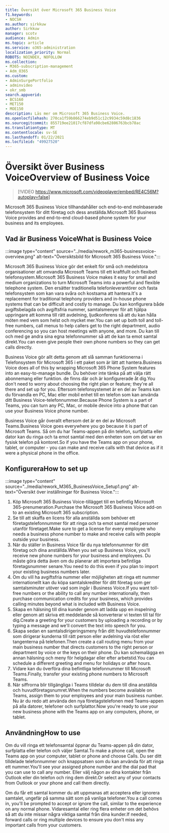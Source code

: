 ```yaml
---
title: Översikt över Microsoft 365 Business Voice
f1.keywords:
- NOCSH
ms.author: sirkkuw
author: Sirkkuw
manager: scotv
audience: Admin
ms.topic: article
ms.service: o365-administration
localization_priority: Normal
ROBOTS: NOINDEX, NOFOLLOW
ms.collection:
- M365-subscription-management
- Adm_O365
ms.custom:
- AdminSurgePortfolio
- adminvideo
- okr_smb
search.appverid:
- BCS160
- MET150
- MOE150
description: Läs mer om Microsoft 365 Business Voice.
ms.openlocfilehash: 270ca1f59b866274eb9d51c12c9934c59d8c1836
ms.sourcegitcommit: 855719ee21017cf87dfa98cbe62806763bcb78ac
ms.translationtype: MT
ms.contentlocale: sv-SE
ms.lasthandoff: 01/22/2021
ms.locfileid: "49927520"
---
```

# <a name="overview-of-business-voice"></a><span data-ttu-id="4e6f9-103">Översikt över Business Voice</span><span class="sxs-lookup"><span data-stu-id="4e6f9-103">Overview of Business Voice</span></span>

> [!VIDEO https://www.microsoft.com/videoplayer/embed/RE4C56M?autoplay=false]

<span data-ttu-id="4e6f9-104">Microsoft 365 Business Voice tillhandahåller och end-to-end molnbaserade telefonsystem för ditt företag och dess anställda.</span><span class="sxs-lookup"><span data-stu-id="4e6f9-104">Microsoft 365 Business Voice provides and end-to-end cloud-based phone system for your business and its employees.</span></span>

## <a name="what-is-business-voice"></a><span data-ttu-id="4e6f9-105">Vad är Business Voice</span><span class="sxs-lookup"><span data-stu-id="4e6f9-105">What is Business Voice</span></span>

:::image type="content" source="../media/rework_m365-businessvoice-overview.png" alt-text="Översiktsbild för Microsoft 365 Business Voice.":::

<span data-ttu-id="4e6f9-107">Microsoft 365 Business Voice gör det enkelt för små och medelstora organisationer att omvandla Microsoft Teams till ett kraftfullt och flexibelt telefonsystem.</span><span class="sxs-lookup"><span data-stu-id="4e6f9-107">Microsoft 365 Business Voice makes it easy for small and medium organizations to turn Microsoft Teams into a powerful and flexible telephone system.</span></span> <span data-ttu-id="4e6f9-108">Den ersätter traditionella telefonleverantörer och fasta telefonsystem som kan vara svåra och kostsama att hantera.</span><span class="sxs-lookup"><span data-stu-id="4e6f9-108">It's a replacement for traditional telephony providers and in-house phone systems that can be difficult and costly to manage.</span></span> <span data-ttu-id="4e6f9-109">Du kan konfigurera både avgiftsbelagda och avgiftsfria nummer, samtalsmenyer för att hjälpa uppringare att komma till rätt avdelning, ljudkonferens så att du kan hålla möten med vem som helst och mycket mer.</span><span class="sxs-lookup"><span data-stu-id="4e6f9-109">You can set up both toll and toll-free numbers, call menus to help callers get to the right department, audio conferencing so you can host meetings with anyone, and more.</span></span> <span data-ttu-id="4e6f9-110">Du kan till och med ge andra sina egna telefonnummer så att de kan ta emot samtal direkt.</span><span class="sxs-lookup"><span data-stu-id="4e6f9-110">You can even give people their own phone numbers so they can get calls directly.</span></span>

<span data-ttu-id="4e6f9-111">Business Voice gör allt detta genom att slå samman funktionerna i Telefonsystem för Microsoft 365 i ett paket som är lätt att hantera.</span><span class="sxs-lookup"><span data-stu-id="4e6f9-111">Business Voice does all of this by wrapping Microsoft 365 Phone System features into an easy-to-manage bundle.</span></span> <span data-ttu-id="4e6f9-112">Du behöver inte tänka på att välja rätt abonnemang eller funktion. de finns där och är konfigurerade åt dig.</span><span class="sxs-lookup"><span data-stu-id="4e6f9-112">You don't need to worry about choosing the right plan or feature; they're all there and set up for you.</span></span> <span data-ttu-id="4e6f9-113">Eftersom telefonsystemet är en del av Teams kan du förvandla en PC, Mac eller mobil enhet till en telefon som kan använda ditt Business Voice-telefonnummer.</span><span class="sxs-lookup"><span data-stu-id="4e6f9-113">Because Phone System is a part of Teams, you can turn any PC, Mac, or mobile device into a phone that can use your Business Voice phone number.</span></span>

<span data-ttu-id="4e6f9-114">Business Voice går överallt eftersom det är en del av Microsoft Teams.</span><span class="sxs-lookup"><span data-stu-id="4e6f9-114">Business Voice goes everywhere you go because it is part of Microsoft Teams.</span></span> <span data-ttu-id="4e6f9-115">Så om du har Teams-appen på din telefon, surfplatta eller dator kan du ringa och ta emot samtal med den enheten som om det var en fysisk telefon på kontoret.</span><span class="sxs-lookup"><span data-stu-id="4e6f9-115">So if you have the Teams app on your phone, tablet, or computer - you can make and receive calls with that device as if it were a physical phone in the office.</span></span>

## <a name="how-to-set-up"></a><span data-ttu-id="4e6f9-116">Konfigurera</span><span class="sxs-lookup"><span data-stu-id="4e6f9-116">How to set up</span></span>

:::image type="content" source="../media/rework_M365_BusinessVoice_Setup1.png" alt-text="Översikt över inställningar för Business Voice.":::

1. <span data-ttu-id="4e6f9-118">Köp Microsoft 365 Business Voice-tillägget till en befintlig Microsoft 365-prenumeration.</span><span class="sxs-lookup"><span data-stu-id="4e6f9-118">Purchase the Microsoft 365 Business Voice add-on to an existing Microsoft 365 subscription.</span></span>
1. <span data-ttu-id="4e6f9-119">Se till att skaffa en licens för alla anställda som behöver ett företagstelefonnummer för att ringa och ta emot samtal med personer utanför företaget.</span><span class="sxs-lookup"><span data-stu-id="4e6f9-119">Make sure to get a license for every employee who needs a business phone number to make and receive calls with people outside your business.</span></span>
1. <span data-ttu-id="4e6f9-120">När du ställer in Business Voice får du nya telefonnummer för ditt företag och dina anställda.</span><span class="sxs-lookup"><span data-stu-id="4e6f9-120">When you set up Business Voice, you'll receive new phone numbers for your business and employees.</span></span> <span data-ttu-id="4e6f9-121">Du måste göra detta även om du planerar att importera befintliga företagsnummer senare.</span><span class="sxs-lookup"><span data-stu-id="4e6f9-121">You need to do this even if you plan to import your existing business numbers later.</span></span>
1. <span data-ttu-id="4e6f9-122">Om du vill ha avgiftsfria nummer eller möjligheten att ringa ett nummer internationellt kan du köpa samtalskrediter för ditt företag som ger samtalsminuter utöver vad som ingår i Business Voice.</span><span class="sxs-lookup"><span data-stu-id="4e6f9-122">If you want toll-free numbers or the ability to call any number internationally, then purchase communication credits for your business, which provides calling minutes beyond what is included with Business Voice.</span></span>
1. <span data-ttu-id="4e6f9-123">Skapa en hälsning till dina kunder genom att ladda upp en inspelning eller genom att skriva ett meddelande så konverterar vi texten till tal för dig.</span><span class="sxs-lookup"><span data-stu-id="4e6f9-123">Create a greeting for your customers by uploading a recording or by typing a message and we'll convert the text into speech for you.</span></span>
1. <span data-ttu-id="4e6f9-124">Skapa sedan en samtalsdirigeringsmeny från ditt huvudtelefonnummer som dirigerar kunderna till rätt person eller avdelning via röst eller tangenterna på telefonen.</span><span class="sxs-lookup"><span data-stu-id="4e6f9-124">Then create a call routing menu from your main business number that directs customers to the right person or department by voice or the keys on their phone.</span></span> <span data-ttu-id="4e6f9-125">Du kan schemalägga en annan hälsning och meny för helgdagar eller efter arbetstid.</span><span class="sxs-lookup"><span data-stu-id="4e6f9-125">You can schedule a different greeting and menu for holidays or after hours.</span></span>
1. <span data-ttu-id="4e6f9-126">Vidare kan du överföra dina befintliga telefonnummer till Microsoft Teams.</span><span class="sxs-lookup"><span data-stu-id="4e6f9-126">Finally, transfer your existing phone numbers to Microsoft Teams.</span></span>
1. <span data-ttu-id="4e6f9-127">När siffrorna blir tillgängliga i Teams tilldelar du dem till dina anställda och huvudföretagsnumret.</span><span class="sxs-lookup"><span data-stu-id="4e6f9-127">When the numbers become available on Teams, assign them to your employees and your main business number.</span></span> <span data-ttu-id="4e6f9-128">Nu är du redo att använda den nya företagstelefonen med Teams-appen på alla datorer, telefoner och surfplattor.</span><span class="sxs-lookup"><span data-stu-id="4e6f9-128">Now you're ready to use your new business phone with the Teams app on any computers, phone, or tablet.</span></span>

## <a name="how-to-use"></a><span data-ttu-id="4e6f9-129">Användning</span><span class="sxs-lookup"><span data-stu-id="4e6f9-129">How to use</span></span>

<span data-ttu-id="4e6f9-130">Om du vill ringa ett telefonsamtal öppnar du Teams-appen på din dator, surfplatta eller telefon och väljer Samtal.</span><span class="sxs-lookup"><span data-stu-id="4e6f9-130">To make a phone call, open the Teams app on your computer, tablet or phone and choose Calls.</span></span> <span data-ttu-id="4e6f9-131">Du ser ditt tilldelade telefonnummer och knappsatsen som du kan använda för att ringa ett nummer.</span><span class="sxs-lookup"><span data-stu-id="4e6f9-131">You'll see your assigned phone number and the dial pad that you can use to call any number.</span></span> <span data-ttu-id="4e6f9-132">Eller välj någon av dina kontakter från Outlook eller din telefon och ring dem direkt.</span><span class="sxs-lookup"><span data-stu-id="4e6f9-132">Or select any of your contacts from Outlook or your phone and call them directly.</span></span>

<span data-ttu-id="4e6f9-133">Om du får ett samtal kommer du att uppmanas att acceptera eller ignorera samtalet, ungefär på samma sätt som på vanliga telefoner.</span><span class="sxs-lookup"><span data-stu-id="4e6f9-133">You a call comes in, you'll be prompted to accept or ignore the call, similar to the experience on any normal phone.</span></span> <span data-ttu-id="4e6f9-134">Vidaresamtal eller ring flera enheter om det behövs så att du inte missar några viktiga samtal från dina kunder.</span><span class="sxs-lookup"><span data-stu-id="4e6f9-134">If needed, forward calls or ring multiple devices to ensure you don't miss any important calls from your customers.</span></span>